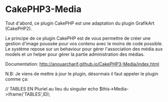 # CakePHP3-Media

Tout d'abord, ce plugin CakePHP est une adaptation du plugin GrafikArt (CakePHP2).

Le principe de ce plugin CakePHP est de vous permettre de créer une gestion d'image poussée pour vos contenu avec le moins de code possible. Le système repose sur un behaviour pour gérer l'association des média aux models et un helper pour gérer la partie administration des médias.

Documentation: http://anouarcharif.github.io/CakePHP3-Media/index.html

N.B: Je viens de mettre à jour le plugin, désormais il faut appeler le plugin comme ça:

// TABLES EN Pluriel au lieu du singuler
echo $this->Media->iframe('TABLES',ID);
